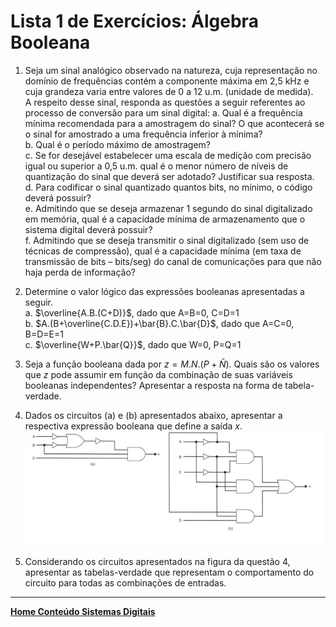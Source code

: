 # Lista 1 de Exercícios: Álgebra Booleana

1. Seja um sinal analógico observado na natureza, cuja representação no domínio de frequências contém a componente máxima em 2,5 kHz e
cuja grandeza varia entre valores de 0 a 12 u.m. (unidade de medida).  
A respeito desse sinal, responda as questões a seguir referentes ao processo de conversão para um sinal digital:
a.	Qual é a frequência mínima recomendada para a amostragem do sinal? O que acontecerá se o sinal for amostrado a uma frequência inferior à mínima?  
b.	Qual é o período máximo de amostragem?   
c.	Se for desejável estabelecer uma escala de medição com precisão igual ou superior a 0,5 u.m.
qual é o menor número de níveis de quantização do sinal que deverá ser adotado? Justificar sua resposta.  
d.	Para codificar o sinal quantizado quantos bits, no mínimo, o código deverá possuir?  
e.	Admitindo que se deseja armazenar 1 segundo do sinal digitalizado em memória, qual é a capacidade mínima de armazenamento que o sistema digital deverá possuir?  
f.	Admitindo que se deseja transmitir o sinal digitalizado (sem uso de técnicas de compressão), qual é a capacidade mínima (em taxa de transmissão de bits – bits/seg)
do canal de comunicações para que não haja perda de informação?  

2. Determine o valor lógico das expressões booleanas apresentadas a seguir.  
a. $\overline{A.B.(C+D)}$, dado que A=B=0, C=D=1  
b. $A.(B+\overline{C.D.E})+\bar{B}.C.\bar{D}$, dado que A=C=0, B=D=E=1  
c. $\overline{W+P.\bar{Q}}$, dado que W=0, P=Q=1

3. Seja a função booleana dada por $z=M.N.(P+\bar{N})$. Quais são os valores que *z* pode assumir em função da combinação de suas variáveis booleanas independentes?   Apresentar a resposta na forma de tabela-verdade.

4. Dados os circuitos (a) e (b) apresentados abaixo, apresentar a respectiva expressão booleana que define a saída *x*.
![Circuitos questão 4](/sisdig_aulas/images_sisdig/circuitosexercicio1_4.jpg)

5. Considerando os circuitos apresentados na figura da questão 4, apresentar as tabelas-verdade que representam o comportamento do circuito para todas as combinações de entradas.

___
**[Home Conteúdo Sistemas Digitais](https://github.com/claytonjasilva/claytonjasilva.github.io/blob/main/sisdig_aulas.md)**  

